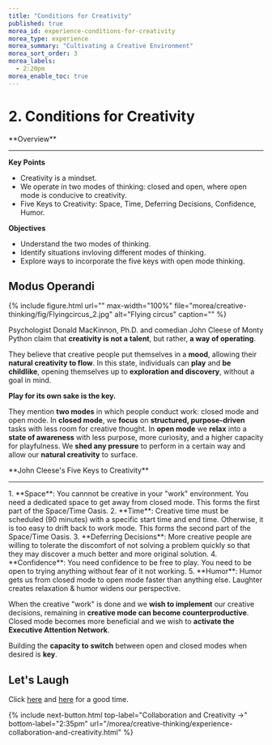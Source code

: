 ```yaml
---
title: "Conditions for Creativity"
published: true
morea_id: experience-conditions-for-creativity
morea_type: experience
morea_summary: "Cultivating a Creative Environment"
morea_sort_order: 3
morea_labels:
  - 2:20pm
morea_enable_toc: true
---
```


# 2. Conditions for Creativity

<div class="alert alert-success mt-3" role="alert" markdown="1">
<i class="fa-solid fa-globe fa-xl"></i> **Overview**
<hr/>

**Key Points**
  * Creativity is a mindset.
  * We operate in two modes of thinking: closed and open, where open mode is conducive to creativity.
  * Five Keys to Creativity: Space, Time, Deferring Decisions, Confidence, Humor.

**Objectives**
  * Understand the two modes of thinking.
  * Identify situations invloving different modes of thinking.
  * Explore ways to incorporate the five keys with open mode thinking.
</div>


## Modus Operandi

{% include figure.html url="" max-width="100%" file="morea/creative-thinking/fig/Flyingcircus_2.jpg" alt="Flying circus" caption="" %}


Psychologist Donald MacKinnon, Ph.D. and comedian John Cleese of Monty Python claim that **creativity is not a talent**, but rather, **a way of operating**.

They believe that creative people put themselves in a **mood**, allowing their **natural creativity to flow**. In this state, individuals can **play** and **be childlike**, opening themselves up to **exploration and discovery**, without a goal in mind.

**Play for its own sake is the key.**

They mention **two modes** in which people conduct work: closed mode and open mode. In **closed mode**, we **focus** on **structured, purpose-driven** tasks with less room for creative thought. In **open mode** we **relax** into a **state of awareness** with less purpose, more curiosity, and a higher capacity for playfulness. We **shed any pressure** to perform in a certain way and allow our **natural creativity** to surface.


<div class="alert alert-info" role="alert" markdown="1">
<i class="fa-solid fa-face-laugh-squint fa-xl"></i> **John Cleese's Five Keys to Creativity**
<hr/>
1. **Space**: You cannnot be creative in your "work" environment. You need a dedicated space to get away from closed mode. This forms the first part of the Space/Time Oasis.
2. **Time**: Creative time must be scheduled (90 minutes) with a specific start time and end time. Otherwise, it is too easy to drift back to work mode. This forms the second part of the Space/Time Oasis.
3. **Deferring Decisions**: More creative people are willing to tolerate the discomfort of not solving a problem quickly so that they may discover a much better and more original solution.
4. **Confidence**: You need confidence to be free to play.  You need to be open to trying anything without fear of it not working.
5. **Humor**: Humor gets us from closed mode to open mode faster than anything else. Laughter creates relaxation & humor widens our perspective.

</div>

When the creative "work" is done and we **wish to implement** our creative decisions, remaining in **creative mode can become counterproductive**. Closed mode becomes more beneficial and we wish to **activate the Executive Attention Network**.

Building the **capacity to switch** between open and closed modes when desired is **key**.

## Let's Laugh

Click [here](https://www.craiyon.com/) and [here](https://randomwordgenerator.com/picture.php) for a good time.

{% include next-button.html
  top-label="Collaboration and Creativity ->"
  bottom-label="2:35pm"
  url="/morea/creative-thinking/experience-collaboration-and-creativity.html" %}

